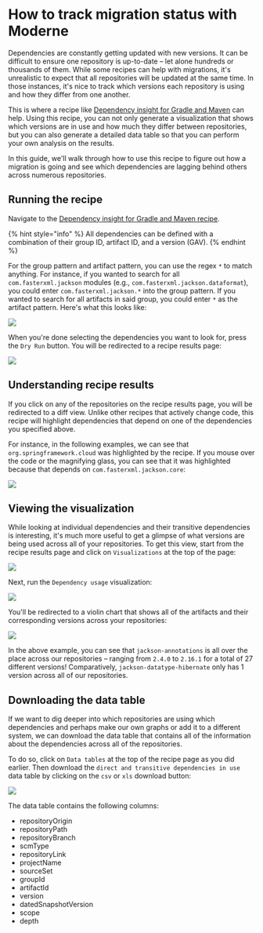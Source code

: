 # How to track migration status with Moderne

Dependencies are constantly getting updated with new versions. It can be difficult to ensure one repository is up-to-date – let alone hundreds or thousands of them. While some recipes can help with migrations, it's unrealistic to expect that all repositories will be updated at the same time. In those instances, it's nice to track which versions each repository is using and how they differ from one another.

This is where a recipe like [Dependency insight for Gradle and Maven](https://app.moderne.io/recipes/org.openrewrite.java.dependencies.DependencyInsight) can help. Using this recipe, you can not only generate a visualization that shows which versions are in use and how much they differ between repositories, but you can also generate a detailed data table so that you can perform your own analysis on the results.

In this guide, we'll walk through how to use this recipe to figure out how a migration is going and see which dependencies are lagging behind others across numerous repositories.

## Running the recipe

Navigate to the [Dependency insight for Gradle and Maven recipe](https://app.moderne.io/recipes/org.openrewrite.java.dependencies.DependencyInsight).

{% hint style="info" %}
All dependencies can be defined with a combination of their group ID, artifact ID, and a version (GAV).
{% endhint %}

For the group pattern and artifact pattern, you can use the regex `*` to match anything. For instance, if you wanted to search for all `com.fasterxml.jackson` modules (e.g., `com.fasterxml.jackson.dataformat`), you could enter `com.fasterxml.jackson.*` into the group pattern. If you wanted to search for all artifacts in said group, you could enter `*` as the artifact pattern. Here's what this looks like:

![](/.gitbook/assets/dep-insight-recipe.png)

When you're done selecting the dependencies you want to look for, press the `Dry Run` button. You will be redirected to a recipe results page:

![](/.gitbook/assets/dep-insight-recipe-results.png)

## Understanding recipe results

If you click on any of the repositories on the recipe results page, you will be redirected to a diff view. Unlike other recipes that actively change code, this recipe will highlight dependencies that depend on one of the dependencies you specified above. 

For instance, in the following examples, we can see that `org.springframework.cloud` was highlighted by the recipe. If you mouse over the code or the magnifying glass, you can see that it was highlighted because that depends on `com.fasterxml.jackson.core`:

![](/.gitbook/assets/dep-insight-diff.png)

## Viewing the visualization

While looking at individual dependencies and their transitive dependencies is interesting, it's much more useful to get a glimpse of what versions are being used across all of your repositories. To get this view, start from the recipe results page and click on `Visualizations` at the top of the page:

![](/.gitbook/assets/dep-insight-vis-select.png)

Next, run the `Dependency usage` visualization:

![](/.gitbook/assets/dep-usage-vis.png)

You'll be redirected to a violin chart that shows all of the artifacts and their corresponding versions across your repositories:

![](/.gitbook/assets/violin-vis.png)

In the above example, you can see that `jackson-annotations` is all over the place across our repositories – ranging from `2.4.0` to `2.16.1` for a total of 27 different versions! Comparatively, `jackson-datatype-hibernate` only has 1 version across all of our repositories.

## Downloading the data table

If we want to dig deeper into which repositories are using which dependencies and perhaps make our own graphs or add it to a different system, we can download the data table that contains all of the information about the dependencies across all of the repositories.

To do so, click on `Data tables` at the top of the recipe page as you did earlier. Then download the `direct and transitive dependencies in use` data table by clicking on the `csv` or `xls` download button:

![](/.gitbook/assets/dep-in-use-dt.png)

The data table contains the following columns:

* repositoryOrigin
* repositoryPath
* repositoryBranch
* scmType
* repositoryLink
* projectName
* sourceSet
* groupId
* artifactId
* version
* datedSnapshotVersion
* scope
* depth